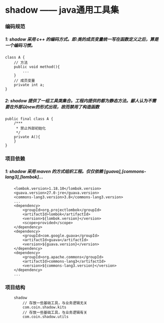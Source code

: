 # shadow —— java通用工具集  
### 编码规范  
##### 1: shadow 采用 c++ 的编码方式。即:类的成员变量统一写在函数定义之后，算是一个编码习惯。
```
class A {
    // 方法
    public void method(){
        ...
    }
    // 成员变量
    private int a;
}
```
##### 2: shadow 提供了一组工具类集合。工程内提供的都为静态方法。鄙人认为不需要在外部以new的形式出现，故而禁用了构造函数  
```
public final class A {
    /***
     * 禁止外部初始化
     */
    private A(){
    }
}
```
### 项目依赖  
##### 1: shadow 采用 maven 的方式组织工程。仅仅依赖 [guava],[commons-lang3],[lombok]...
```        
    <lombok.version>1.18.10</lombok.version>
    <guava.version>27.0-jre</guava.version>
    <commons-lang3.version>3.8</commons-lang3.version>
    ...
    <dependency>
        <groupId>org.projectlombok</groupId>
        <artifactId>lombok</artifactId>
        <version>${lombok.version}</version>
        <scope>provided</scope>
    </dependency>
    <dependency>
        <groupId>com.google.guava</groupId>
        <artifactId>guava</artifactId>
        <version>${guava.version}</version>
    </dependency>
    <dependency>
        <groupId>org.apache.commons</groupId>
        <artifactId>commons-lang3</artifactId>
        <version>${commons-lang3.version}</version>
    </dependency>
    ...
```
### 项目结构
```
    shadow
        // 存放一些基础工具，与业务逻辑无关
        com.coin.shadow.kits
        // 存放一些基础工具，与业务逻辑有关
        com.coin.shadow.utils
```  